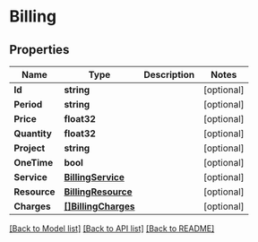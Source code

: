 # Billing

## Properties

Name | Type | Description | Notes
------------ | ------------- | ------------- | -------------
**Id** | **string** |  | [optional] 
**Period** | **string** |  | [optional] 
**Price** | **float32** |  | [optional] 
**Quantity** | **float32** |  | [optional] 
**Project** | **string** |  | [optional] 
**OneTime** | **bool** |  | [optional] 
**Service** | [**BillingService**](billing_service.md) |  | [optional] 
**Resource** | [**BillingResource**](billing_resource.md) |  | [optional] 
**Charges** | [**[]BillingCharges**](billing_charges.md) |  | [optional] 

[[Back to Model list]](../README.md#documentation-for-models) [[Back to API list]](../README.md#documentation-for-api-endpoints) [[Back to README]](../README.md)


